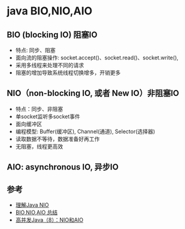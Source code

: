 <!---
markmeta_author: wongoo
markmeta_date: 2019-01-16
markmeta_title: java BIO,NIO,AIO
markmeta_categories: 编程语言
markmeta_tags: java
-->

# java BIO,NIO,AIO

## BIO (blocking IO) 阻塞IO

- 特点: 同步、阻塞
- 面向流的阻塞操作: socket.accept()、socket.read()、socket.write(), 
- 采用多线程来处理不同的请求
- 阻塞的增加导致系统线程切换增多，开销更多



## NIO（non-blocking IO, 或者 New IO）非阻塞IO

- 特点：同步、非阻塞
- 单socket监听多socket事件
- 面向缓冲区
- 编程模型: Buffer(缓冲区), Channel(通道), Selector(选择器)
- 读取数据不等待，数据准备好再工作
- 无阻塞，线程更高效


## AIO: asynchronous IO, 异步IO

## 参考
- [理解Java NIO](https://yq.aliyun.com/articles/2371)
- [BIO,NIO,AIO 总结](https://github.com/Snailclimb/JavaGuide/blob/master/Java/BIO%2CNIO%2CAIO%20summary.md)
- [高并发Java（8）：NIO和AIO](http://www.importnew.com/21341.html)
